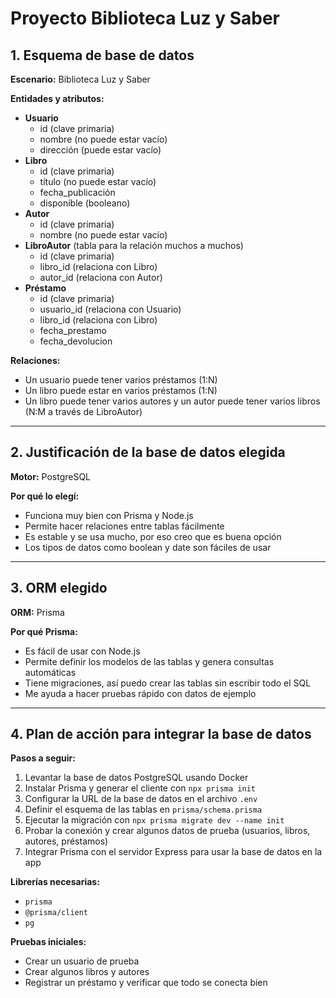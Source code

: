 # Proyecto Biblioteca Luz y Saber

## 1. Esquema de base de datos

**Escenario:** Biblioteca Luz y Saber

**Entidades y atributos:**

- **Usuario**
  - id (clave primaria)
  - nombre (no puede estar vacío)
  - dirección (puede estar vacío)
- **Libro**
  - id (clave primaria)
  - título (no puede estar vacío)
  - fecha_publicación
  - disponible (booleano)
- **Autor**
  - id (clave primaria)
  - nombre (no puede estar vacío)
- **LibroAutor** (tabla para la relación muchos a muchos)
  - id (clave primaria)
  - libro_id (relaciona con Libro)
  - autor_id (relaciona con Autor)
- **Préstamo**
  - id (clave primaria)
  - usuario_id (relaciona con Usuario)
  - libro_id (relaciona con Libro)
  - fecha_prestamo
  - fecha_devolucion

**Relaciones:**

- Un usuario puede tener varios préstamos (1:N)
- Un libro puede estar en varios préstamos (1:N)
- Un libro puede tener varios autores y un autor puede tener varios libros (N:M a través de LibroAutor)

---

## 2. Justificación de la base de datos elegida

**Motor:** PostgreSQL

**Por qué lo elegí:**

- Funciona muy bien con Prisma y Node.js
- Permite hacer relaciones entre tablas fácilmente
- Es estable y se usa mucho, por eso creo que es buena opción
- Los tipos de datos como boolean y date son fáciles de usar

---

## 3. ORM elegido

**ORM:** Prisma

**Por qué Prisma:**

- Es fácil de usar con Node.js
- Permite definir los modelos de las tablas y genera consultas automáticas
- Tiene migraciones, así puedo crear las tablas sin escribir todo el SQL
- Me ayuda a hacer pruebas rápido con datos de ejemplo

---

## 4. Plan de acción para integrar la base de datos

**Pasos a seguir:**

1. Levantar la base de datos PostgreSQL usando Docker
2. Instalar Prisma y generar el cliente con `npx prisma init`
3. Configurar la URL de la base de datos en el archivo `.env`
4. Definir el esquema de las tablas en `prisma/schema.prisma`
5. Ejecutar la migración con `npx prisma migrate dev --name init`
6. Probar la conexión y crear algunos datos de prueba (usuarios, libros, autores, préstamos)
7. Integrar Prisma con el servidor Express para usar la base de datos en la app

**Librerías necesarias:**

- `prisma`
- `@prisma/client`
- `pg`

**Pruebas iniciales:**

- Crear un usuario de prueba
- Crear algunos libros y autores
- Registrar un préstamo y verificar que todo se conecta bien